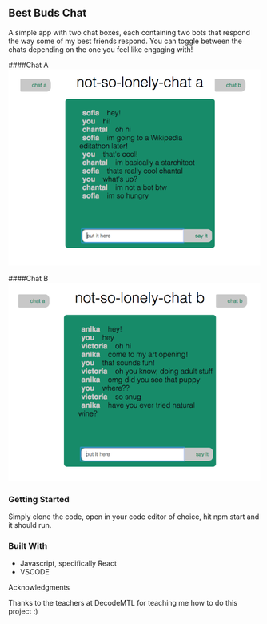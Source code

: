 ## Best Buds Chat

A simple app with two chat boxes, each containing two bots that respond the way some of my best friends respond. You can toggle between the chats depending on the one you feel like engaging with!

####Chat A
![chat a](https://raw.githubusercontent.com/scharfsilentc/bestbudschat/master/images/chat-a.png)

####Chat B
![chat b](https://raw.githubusercontent.com/scharfsilentc/bestbudschat/master/images/chat-b.png)
### Getting Started
Simply clone the code, open in your code editor of choice, hit npm start and it should run.

### Built With

- Javascript, specifically React
- VSCODE 


Acknowledgments

Thanks to the teachers at DecodeMTL for teaching me how to do this project :) 